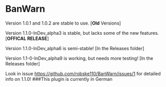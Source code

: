 # BanWarn
Version 1.0.1 and 1.0.2 are stable to use. [**Old** Versions]

Version 1.1.0-InDev_alpha3 is stable, but lacks some of the new features.[**OFFICAL RELEASE**]

Version 1.1.0-InDev_alpha6 is semi-stable! [In the Releases folder]

Version 1.1-0-InDev_alpha9 is working, but needs more testing! [In the Releases folder]

Look in issue https://github.com/robske110/BanWarn/issues/1 for detailed info on 1.1.0!
###This plugin is currently in German
